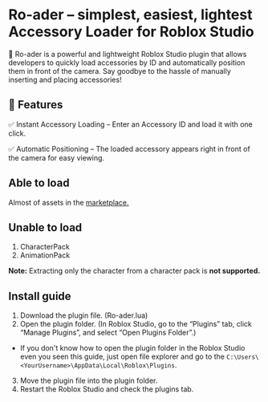 # Ro-ader – simplest, easiest, lightest Accessory Loader for Roblox Studio

🚀 Ro-ader is a powerful and lightweight Roblox Studio plugin that allows developers to quickly load accessories by ID and automatically position them in front of the camera. Say goodbye to the hassle of manually inserting and placing accessories!

## 🔹 Features

✅ Instant Accessory Loading – Enter an Accessory ID and load it with one click.

✅ Automatic Positioning – The loaded accessory appears right in front of the camera for easy viewing.

## Able to load
Almost of assets in the [marketplace.](https://www.roblox.com/catalog "The official Roblox catalog site")

## Unable to load
1. CharacterPack
2. AnimationPack

**Note:** Extracting only the character from a character pack is **not supported.**

## Install guide
1. Download the plugin file. (Ro-ader.lua)
2. Open the plugin folder. (In Roblox Studio, go to the “Plugins” tab, click “Manage Plugins”, and select “Open Plugins Folder”.)
* If you don't know how to open the plugin folder in the Roblox Studio even you seen this guide, just open file explorer and go to the ``C:\Users\<YourUsername>\AppData\Local\Roblox\Plugins``.
3. Move the plugin file into the plugin folder.
4. Restart the Roblox Studio and check the plugins tab.
